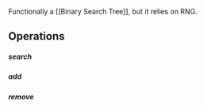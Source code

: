 Functionally a [[Binary Search Tree]], but it relies on RNG.
## Operations
##### search
##### add
##### remove